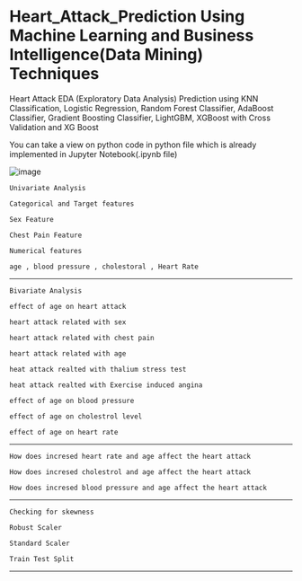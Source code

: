 # Heart_Attack_Prediction Using Machine Learning and Business Intelligence(Data Mining) Techniques 
Heart Attack EDA (Exploratory Data Analysis) Prediction using KNN Classification, Logistic Regression, Random Forest Classifier, AdaBoost Classifier, Gradient Boosting Classifier, LightGBM, XGBoost with Cross Validation and XG Boost 

You can take a view on python code in python file which is already implemented in Jupyter Notebook(.ipynb file)



![image](https://user-images.githubusercontent.com/53929423/120224810-c2c15b00-c261-11eb-977c-44425fb29ed6.png)




    Univariate Analysis

    Categorical and Target features

    Sex Feature

    Chest Pain Feature

    Numerical features

    age , blood pressure , cholestoral , Heart Rate
    
***********************************************************

    Bivariate Analysis

    effect of age on heart attack

    heart attack related with sex

    heart attack related with chest pain

    heart attack related with age

    heat attack realted with thalium stress test

    heat attack realted with Exercise induced angina

    effect of age on blood pressure

    effect of age on cholestrol level

    effect of age on heart rate

***********************************************************

    How does incresed heart rate and age affect the heart attack

    How does incresed cholestrol and age affect the heart attack

    How does incresed blood pressure and age affect the heart attack

***********************************************************

    Checking for skewness

    Robust Scaler

    Standard Scaler

    Train Test Split

***********************************************************
